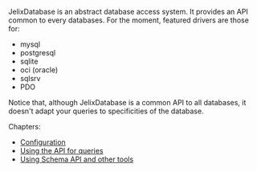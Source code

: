
JelixDatabase is an abstract database access system. It provides an API common
to every databases. For the moment, featured drivers are those for:

  * mysql
  * postgresql
  * sqlite
  * oci (oracle)
  * sqlsrv
  * PDO

Notice that, although JelixDatabase is a common API to all databases, it doesn't 
adapt your queries to specificities of the database.


Chapters:

- [Configuration](configuration.md)
- [Using the API for queries](queries.md)
- [Using Schema API and other tools](tools.md)
